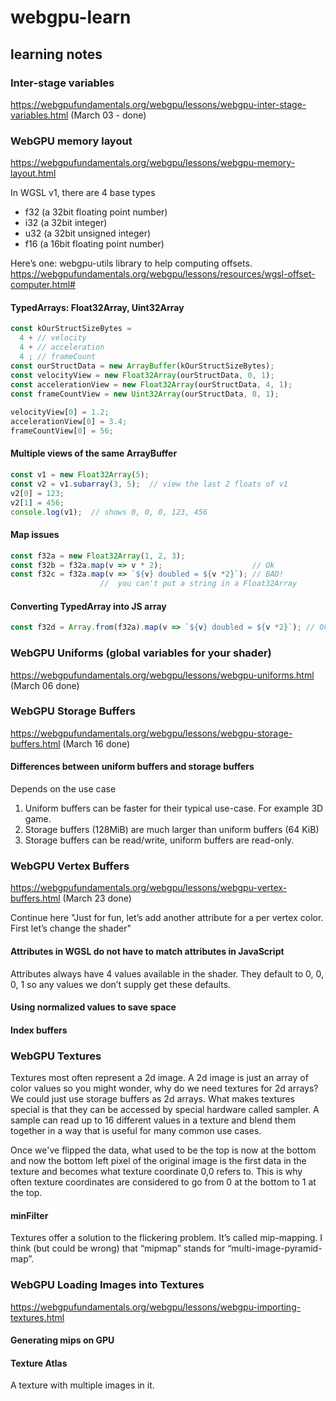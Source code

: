 # webgpu-learn

## learning notes

### Inter-stage variables

https://webgpufundamentals.org/webgpu/lessons/webgpu-inter-stage-variables.html (March 03 - done)

### WebGPU memory layout

https://webgpufundamentals.org/webgpu/lessons/webgpu-memory-layout.html

In WGSL v1, there are 4 base types

* f32 (a 32bit floating point number)
* i32 (a 32bit integer)
* u32 (a 32bit unsigned integer)
* f16 (a 16bit floating point number)

Here’s one: webgpu-utils library to help computing offsets.
https://webgpufundamentals.org/webgpu/lessons/resources/wgsl-offset-computer.html#

#### TypedArrays: Float32Array, Uint32Array

```js
const kOurStructSizeBytes =
  4 + // velocity
  4 + // acceleration
  4 ; // frameCount
const ourStructData = new ArrayBuffer(kOurStructSizeBytes);
const velocityView = new Float32Array(ourStructData, 0, 1);
const accelerationView = new Float32Array(ourStructData, 4, 1);
const frameCountView = new Uint32Array(ourStructData, 8, 1);
 
velocityView[0] = 1.2;
accelerationView[0] = 3.4;
frameCountView[0] = 56;
```

#### Multiple views of the same ArrayBuffer

```js
const v1 = new Float32Array(5);
const v2 = v1.subarray(3, 5);  // view the last 2 floats of v1
v2[0] = 123;
v2[1] = 456;
console.log(v1);  // shows 0, 0, 0, 123, 456
```

#### Map issues

```js
const f32a = new Float32Array(1, 2, 3);
const f32b = f32a.map(v => v * 2);                    // Ok
const f32c = f32a.map(v => `${v} doubled = ${v *2}`); // BAD!
                    //  you can't put a string in a Float32Array
```

#### Converting TypedArray into JS array

```js
const f32d = Array.from(f32a).map(v => `${v} doubled = ${v *2}`); // Ok
```

### WebGPU Uniforms (global variables for your shader)

https://webgpufundamentals.org/webgpu/lessons/webgpu-uniforms.html (March 06 done)

### WebGPU Storage Buffers

https://webgpufundamentals.org/webgpu/lessons/webgpu-storage-buffers.html (March 16 done)

#### Differences between uniform buffers and storage buffers

Depends on the use case

1. Uniform buffers can be faster for their typical use-case. For example 3D game.
2. Storage buffers (128MiB) are much larger than uniform buffers (64 KiB)
3. Storage buffers can be read/write, uniform buffers are read-only.

### WebGPU Vertex Buffers

https://webgpufundamentals.org/webgpu/lessons/webgpu-vertex-buffers.html (March 23 done)

Continue here "Just for fun, let’s add another attribute for a per vertex color. First let’s change the shader"

#### Attributes in WGSL do not have to match attributes in JavaScript

Attributes always have 4 values available in the shader. They default to 0, 0, 0, 1 so any values we don’t supply get these defaults.

#### Using normalized values to save space

#### Index buffers

### WebGPU Textures

Textures most often represent a 2d image. A 2d image is just an array of color values so you might wonder, why do we need textures for 2d arrays? We could just use storage buffers as 2d arrays. What makes textures special is that they can be accessed by special hardware called sampler. A sample can read up to 16 different values in a texture and blend them together in a way that is useful for many common use cases.

Once we've flipped the data, what used to be the top is now at the bottom and now the bottom left pixel of the original image is the first data in the texture and becomes what texture coordinate 0,0 refers to. This is why often texture coordinates are considered to go from 0 at the bottom to 1 at the top.

#### minFilter

Textures offer a solution to the flickering problem. It’s called mip-mapping. I think (but could be wrong) that “mipmap” stands for “multi-image-pyramid-map”.

### WebGPU Loading Images into Textures

https://webgpufundamentals.org/webgpu/lessons/webgpu-importing-textures.html

#### Generating mips on GPU

#### Texture Atlas 

A texture with multiple images in it.
